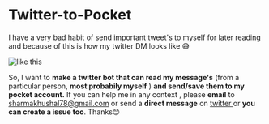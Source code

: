 # Twitter-to-Pocket

I have a very bad habit of send important tweet's to myself for later reading and because of this is how my twitter DM looks like 😅

![like this](https://screenshots.firefoxusercontent.com/images/fe085dd7-de9a-4a84-82c7-021d9deb43ed.png)

So, I want to **make a twitter bot that can read my message's** (from a particular person, **most probabily myself** ) **and send/save them to my pocket account.**
If you can help me in any context , please **email** to sharmakhushal78@gmail.com or send a **direct message** on [twitter ](http://twitter.com/herkuch) or **you can create a issue too**.
Thanks😊


